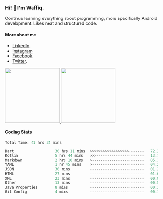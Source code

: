 ### Hi! 👋 I'm Waffiq.

Continue learning everything about programming, more specifically Android development. Likes neat and structured code.

#### More about me 
- [LinkedIn](https://www.linkedin.com/in/waffiqaziz/).
- [Instagram](https://www.instagram.com/waffiqaziz/).
- [Facebook](https://web.facebook.com/WaffiqAziz/).
- [Twitter](https://twitter.com/AzizWaffiq).

<p align="left">
<a href="https://github.com/waffiqaziz">
  <img height="180em" src="https://github-readme-stats-eight-theta.vercel.app/api?username=waffiqaziz&show_icons=true&theme=algolia&include_all_commits=true&count_private=true"/>
  <img height="180em" src="https://github-readme-stats-eight-theta.vercel.app/api/top-langs/?username=waffiqaziz&layout=compact&langs_count=8&theme=algolia"/>
</a>
</p>

#### Coding Stats
<!--START_SECTION:waka-->

```rust
Total Time: 41 hrs 34 mins

Dart                   30 hrs 11 mins  >>>>>>>>>>>>>>>>>>-------   72.22 %
Kotlin                 5 hrs 44 mins   >>>----------------------   13.72 %
Markdown               2 hrs 10 mins   >------------------------   05.19 %
YAML                   1 hr 45 mins    >------------------------   04.20 %
JSON                   30 mins         -------------------------   01.21 %
HTML                   27 mins         -------------------------   01.08 %
XML                    23 mins         -------------------------   00.94 %
Other                  13 mins         -------------------------   00.53 %
Java Properties        8 mins          -------------------------   00.36 %
Git Config             4 mins          -------------------------   00.17 %
```

<!--END_SECTION:waka-->
